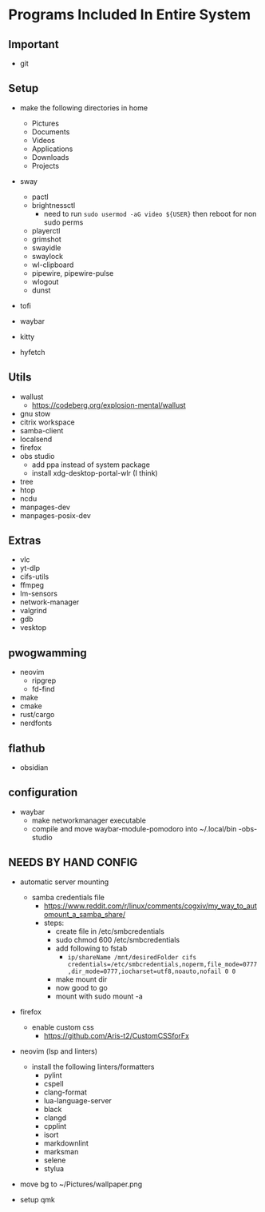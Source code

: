 # Programs Included In Entire System

## Important

- git

## Setup

- make the following directories in home
  - Pictures
  - Documents
  - Videos
  - Applications
  - Downloads
  - Projects

- sway
  - pactl
  - brightnessctl 
    - need to run `sudo usermod -aG video ${USER}` then reboot for non sudo perms
  - playerctl
  - grimshot
  - swayidle
  - swaylock
  - wl-clipboard
  - pipewire, pipewire-pulse
  - wlogout
  - dunst
- tofi 
- waybar
- kitty
- hyfetch

## Utils

- wallust
    - https://codeberg.org/explosion-mental/wallust
- gnu stow 
- citrix workspace
- samba-client
- localsend
- firefox
- obs studio
  - add ppa instead of system package
  - install xdg-desktop-portal-wlr (I think)
- tree
- htop
- ncdu
- manpages-dev
- manpages-posix-dev

## Extras

- vlc
- yt-dlp
- cifs-utils
- ffmpeg
- lm-sensors
- network-manager
- valgrind
- gdb
- vesktop

## pwogwamming

- neovim
  - ripgrep
  - fd-find
- make
- cmake
- rust/cargo 
- nerdfonts  

## flathub

- obsidian

## configuration

- waybar
  - make networkmanager executable
  - compile and move waybar-module-pomodoro into ~/.local/bin
-obs-studio

## NEEDS BY HAND CONFIG

- automatic server mounting
  - samba credentials file
    - <https://www.reddit.com/r/linux/comments/cogxiv/my_way_to_automount_a_samba_share/>
    - steps: 
        - create file in /etc/smbcredentials
        - sudo chmod 600 /etc/smbcredentials
        - add following to fstab
            - ```ip/shareName /mnt/desiredFolder cifs credentials=/etc/smbcredentials,noperm,file_mode=0777,dir_mode=0777,iocharset=utf8,noauto,nofail 0 0``` 
        - make mount dir
        - now good to go 
        - mount with sudo mount -a
- firefox
  - enable custom css
    - <https://github.com/Aris-t2/CustomCSSforFx>
- neovim (lsp and linters)
  - install the following linters/formatters
    - pylint
    - cspell
    - clang-format
    - lua-language-server
    - black
    - clangd
    - cpplint
    - isort
    - markdownlint
    - marksman
    - selene
    - stylua

- move bg to ~/Pictures/wallpaper.png
- setup qmk
